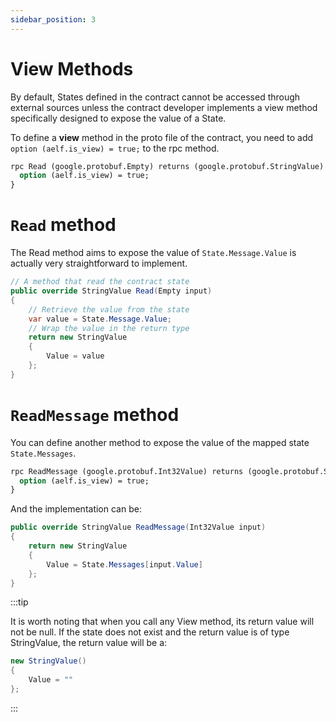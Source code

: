 ```yaml
---
sidebar_position: 3
---
```


# View Methods

By default, States defined in the contract cannot be accessed through external sources unless the contract developer implements a view method specifically designed to expose the value of a State.

To define a **view** method in the proto file of the contract, you need to add `option (aelf.is_view) = true;` to the rpc method.

```protobuf
rpc Read (google.protobuf.Empty) returns (google.protobuf.StringValue) {
  option (aelf.is_view) = true;
}
```

# `Read` method

The Read method aims to expose the value of `State.Message.Value` is actually very straightforward to implement.

```csharp
// A method that read the contract state
public override StringValue Read(Empty input)
{
    // Retrieve the value from the state
    var value = State.Message.Value;
    // Wrap the value in the return type
    return new StringValue
    {
        Value = value
    };
}
```

# `ReadMessage` method

You can define another method to expose the value of the mapped state `State.Messages`.

```protobuf
rpc ReadMessage (google.protobuf.Int32Value) returns (google.protobuf.StringValue) {
  option (aelf.is_view) = true;
}
```

And the implementation can be:

```csharp
public override StringValue ReadMessage(Int32Value input)
{
    return new StringValue
    {
        Value = State.Messages[input.Value]
    };
}
```

:::tip

It is worth noting that when you call any View method, its return value will not be null. If the state does not exist and the return value is of type StringValue, the return value will be a:

```csharp
new StringValue()
{
    Value = ""
};
```

:::
